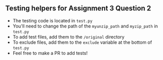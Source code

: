 ## Testing helpers for Assignment 3 Question 2
 - The testing code is located in `test.py`
 - You'll need to change the path of the `myunzip_path` and `myzip_path` in `test.py` 
 - To add test files, add them to the `/original` directory
 - To exclude files, add them to the `exclude` variable at the bottom of `test.py`
 - Feel free to make a PR to add tests! 